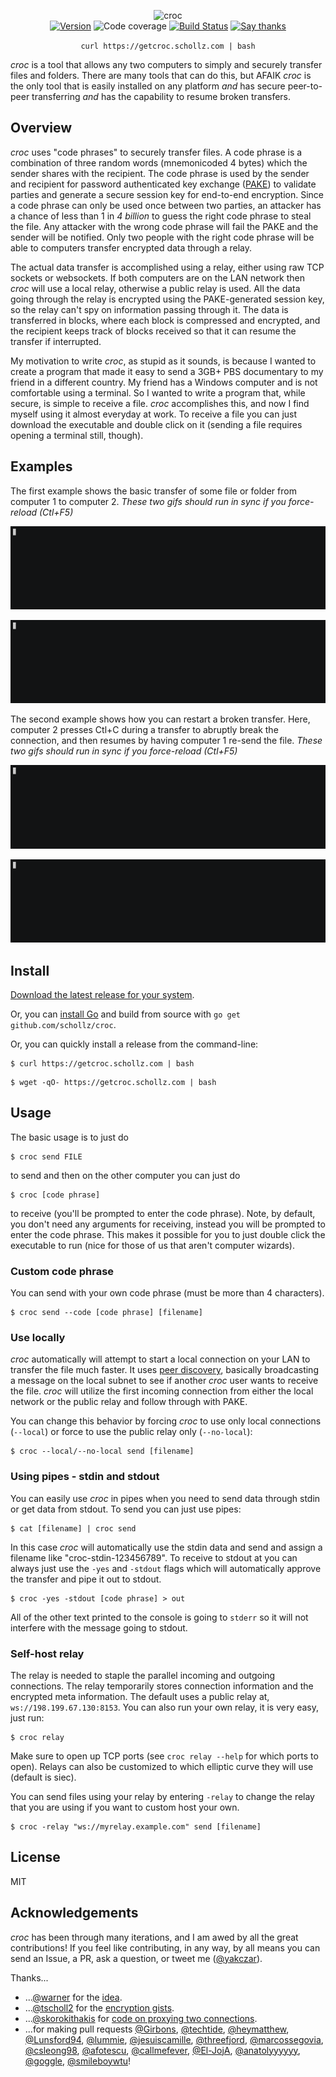 
<p align="center">
<img
    src="https://user-images.githubusercontent.com/6550035/46709024-9b23ad00-cbf6-11e8-9fb2-ca8b20b7dbec.jpg"
    width="408px" border="0" alt="croc">
<br>
<a href="https://github.com/schollz/croc/releases/latest"><img src="https://img.shields.io/badge/version-4.0.4-brightgreen.svg?style=flat-square" alt="Version"></a>
<img src="https://img.shields.io/badge/coverage-77%25-brightgreen.svg?style=flat-square" alt="Code coverage">
<a href="https://travis-ci.org/schollz/croc"><img
src="https://img.shields.io/travis-ci/schollz/croc.svg?style=flat-square" alt="Build
Status"></a> 
<a href="https://saythanks.io/to/schollz"><img src="https://img.shields.io/badge/Say%20Thanks-!-brightgreen.svg?style=flat-square" alt="Say thanks"></a>
</p>


<p align="center"><code>curl https://getcroc.schollz.com | bash</code></p>

*croc* is a tool that allows any two computers to simply and securely transfer files and folders. There are many tools that can do this, but AFAIK *croc* is the only tool that is easily installed on any platform *and* has secure peer-to-peer transferring *and* has the capability to resume broken transfers. 

## Overview

*croc* uses "code phrases" to securely transfer files. A code phrase is a combination of three random words (mnemonicoded 4 bytes) which the sender shares with the recipient. The code phrase is used by the sender and recipient for password authenticated key exchange ([PAKE](https://github.com/schollz/pake)) to validate parties and generate a secure session key for end-to-end encryption. Since a code phrase can only be used once between two parties, an attacker has a chance of less than 1 in *4 billion* to guess the right code phrase to steal the file. Any attacker with the wrong code phrase will fail the PAKE and the sender will be notified. Only two people with the right code phrase will be able to computers transfer encrypted data through a relay.

The actual data transfer is accomplished using a relay, either using raw TCP sockets or websockets. If both computers are on the LAN network then *croc* will use a local relay, otherwise a public relay is used. All the data going through the relay is encrypted using the PAKE-generated session key, so the relay can't spy on information passing through it. The data is transferred in blocks, where each block is compressed and encrypted, and the recipient keeps track of blocks received so that it can resume the transfer if interrupted.

My motivation to write *croc*, as stupid as it sounds, is because I wanted to create a program that made it easy to send a 3GB+ PBS documentary to my friend in a different country. My friend has a Windows computer and is not comfortable using a terminal. So I wanted to write a program that, while secure, is simple to receive a file. *croc* accomplishes this, and now I find myself using it almost everyday at work. To receive a file you can just download the executable and double click on it (sending a file requires opening a terminal still, though).

## Examples

The first example shows the basic transfer of some file or folder from computer 1 to computer 2. _These two gifs should run in sync if you force-reload (Ctl+F5)_

![send](.github/1.gif)

![receive](.github/2.gif)

The second example shows how you can restart a broken transfer. Here, computer 2 presses Ctl+C during a transfer to abruptly break the connection, and then resumes by having computer 1 re-send the file. _These two gifs should run in sync if you force-reload (Ctl+F5)_

![send](.github/3.gif)

![receive](.github/4.gif)

## Install

[Download the latest release for your system](https://github.com/schollz/croc/releases/latest).

Or, you can [install Go](https://golang.org/dl/) and build from source with `go get github.com/schollz/croc`.

Or, you can quickly install a release from the command-line:

```
$ curl https://getcroc.schollz.com | bash
```

```
$ wget -qO- https://getcroc.schollz.com | bash
```


## Usage 

The basic usage is to just do 

```
$ croc send FILE
```

to send and then on the other computer you can just do 

```
$ croc [code phrase]
```

to receive (you'll be prompted to enter the code phrase). Note, by default, you don't need any arguments for receiving, instead you will be prompted to enter the code phrase. This makes it possible for you to just double click the executable to run (nice for those of us that aren't computer wizards).

### Custom code phrase

You can send with your own code phrase (must be more than 4 characters).

```
$ croc send --code [code phrase] [filename]
```

### Use locally

*croc* automatically will attempt to start a local connection on your LAN to transfer the file much faster. It uses [peer discovery](https://github.com/schollz/peerdiscovery), basically broadcasting a message on the local subnet to see if another *croc* user wants to receive the file. *croc* will utilize the first incoming connection from either the local network or the public relay and follow through with PAKE.

You can change this behavior by forcing *croc* to use only local connections (`--local`) or force to use the public relay only (`--no-local`):

```
$ croc --local/--no-local send [filename]
```

### Using pipes - stdin and stdout

You can easily use *croc* in pipes when you need to send data through stdin or get data from stdout. To send you can just use pipes:

```
$ cat [filename] | croc send
```

In this case *croc* will automatically use the stdin data and send and assign a filename like "croc-stdin-123456789". To receive to stdout at you can always just use the `-yes` and `-stdout` flags which will automatically approve the transfer and pipe it out to stdout. 

```
$ croc -yes -stdout [code phrase] > out
```

All of the other text printed to the console is going to `stderr` so it will not interfere with the message going to stdout.

### Self-host relay

The relay is needed to staple the parallel incoming and outgoing connections. The relay temporarily stores connection information and the encrypted meta information. The default uses a public relay at, `ws://198.199.67.130:8153`. You can also run your own relay, it is very easy, just run:

```
$ croc relay
```

Make sure to open up TCP ports (see `croc relay --help` for which ports to open). Relays can also be customized to which elliptic curve they will use (default is siec).

You can send files using your relay by entering `-relay` to change the relay that you are using if you want to custom host your own.

```
$ croc -relay "ws://myrelay.example.com" send [filename]
```


## License

MIT

## Acknowledgements

*croc* has been through many iterations, and I am awed by all the great contributions! If you feel like contributing, in any way, by all means you can send an Issue, a PR, ask a question, or tweet me ([@yakczar](http://ctt.ec/Rq054)).

Thanks...

- ...[@warner](https://github.com/warner) for the [idea](https://github.com/warner/magic-wormhole).
- ...[@tscholl2](https://github.com/tscholl2) for the [encryption gists](https://gist.github.com/tscholl2/dc7dc15dc132ea70a98e8542fefffa28).
- ...[@skorokithakis](https://github.com/skorokithakis) for [code on proxying two connections](https://www.stavros.io/posts/proxying-two-connections-go/).
- ...for making pull requests [@Girbons](https://github.com/Girbons), [@techtide](https://github.com/techtide), [@heymatthew](https://github.com/heymatthew), [@Lunsford94](https://github.com/Lunsford94), [@lummie](https://github.com/lummie), [@jesuiscamille](https://github.com/jesuiscamille), [@threefjord](https://github.com/threefjord), [@marcossegovia](https://github.com/marcossegovia), [@csleong98](https://github.com/csleong98), [@afotescu](https://github.com/afotescu), [@callmefever](https://github.com/callmefever), [@El-JojA](https://github.com/El-JojA), [@anatolyyyyyy](https://github.com/anatolyyyyyy), [@goggle](https://github.com/goggle), [@smileboywtu](https://github.com/smileboywtu)!
